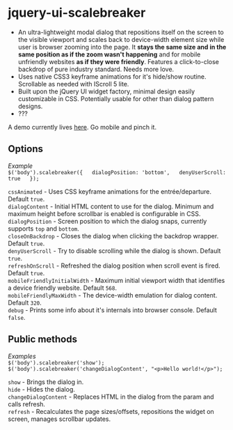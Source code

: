 # jquery-ui-scalebreaker

- An ultra-lightweight modal dialog that repositions itself on the screen to the visible viewport and scales back to device-width element size while user is browser zooming into the page. It **stays the same size and in the same position as if the zoom wasn't happening** and for mobile unfriendly websites **as if they were friendly**. Features a click-to-close backdrop of pure industry standard. Needs more love.
- Uses native CSS3 keyframe animations for it's hide/show routine. Scrollable as needed with IScroll 5 lite.
- Built upon the jQuery UI widget factory, minimal design easily customizable in CSS. Potentially usable for other than dialog pattern designs.
- ???

A demo currently lives [here](http://mystrd.at/testing/jq-scalebreaker/demo/). Go mobile and pinch it.

## Options
*Example*  
`$('body').scalebreaker({  
  dialogPosition: 'bottom',  
  denyUserScroll: true  
});`

`cssAnimated` - Uses CSS keyframe animations for the entrée/departure. Default `true`.  
`dialogContent` - Initial HTML content to use for the dialog. Minimum and maximum height before scrollbar is enabled is configurable in CSS.  
`dialogPosition` - Screen position to which the dialog snaps, currently supports `top` and `bottom`.  
`closeOnBackdrop` - Closes the dialog when clicking the backdrop wrapper. Default `true`.  
`denyUserScroll` - Try to disable scrolling while the dialog is shown. Default `true`.  
`refreshOnScroll` - Refreshed the dialog position when scroll event is fired. Default `true`.  
`mobileFriendlyInitialWidth` - Maximum initial viewport width that identifies a device friendly website. Default `568`.  
`mobileFriendlyMaxWidth` - The device-width emulation for dialog content. Default `320`.  
`debug` - Prints some info about it's internals into browser console. Default `false`.


## Public methods
*Examples*  
`$('body').scalebreaker('show');`  
`$('body').scalebreaker('changeDialogContent', "<p>Hello world!</p>");`

`show` - Brings the dialog in.  
`hide` - Hides the dialog.  
`changeDialogContent` - Replaces HTML in the dialog from the param and calls refresh.  
`refresh` - Recalculates the page sizes/offsets, repositions the widget on screen, manages scrollbar updates.  
